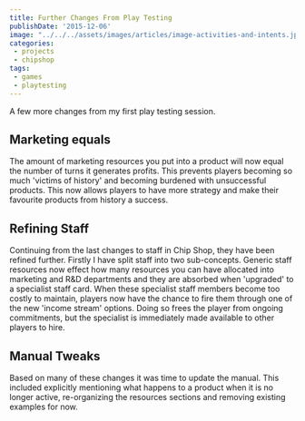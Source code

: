 ```yaml
---
title: Further Changes From Play Testing
publishDate: '2015-12-06'
image: "../../../assets/images/articles/image-activities-and-intents.jpg"
categories:
 - projects
 - chipshop
tags:
 - games
 - playtesting
---
```

A few more changes from my first play testing session.

## Marketing equals
The amount of marketing resources you put into a product will now equal the number of turns it generates profits. This prevents players becoming so much 'victims of history' and becoming burdened with unsuccessful products. This now allows players to have more strategy and make their favourite products from history a success.

## Refining Staff
Continuing from the last changes to staff in Chip Shop, they have been refined further. Firstly I have split staff into two sub-concepts. Generic staff resources now effect how many resources you can have allocated into marketing and R&D departments and they are absorbed when 'upgraded' to a specialist staff card. When these specialist staff members become too costly to maintain, players now have the chance to fire them through one of the new 'income stream' options. Doing so frees the player from ongoing commitments, but the specialist is immediately made available to other players to hire.

## Manual Tweaks
Based on many of these changes it was time to update the manual. This included explicitly mentioning what happens to a product when it is no longer active, re-organizing the resources sections and removing existing examples for now.
